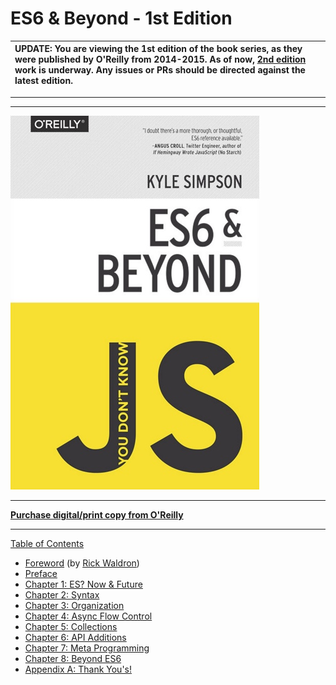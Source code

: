  #  ES6 & Beyond - 1st Edition

| UPDATE: You are viewing the 1st edition of the book series, as they were published by O'Reilly from 2014-2015. As of now, [2nd edition](https://github.com/getify/You-Dont-Know-JS/tree/2nd-ed) work is underway. Any issues or PRs should be directed against the latest edition. |
| :--- |

----
----

![cover](./es6_&_beyond/cover.jpg)

-----

**[Purchase digital/print copy from O'Reilly](http://shop.oreilly.com/product/0636920033769.do)**

-----

[Table of Contents](./es6_&_beyond/toc.md)

* [Foreword](foreword.md) (by [Rick Waldron](http://bocoup.com/weblog/author/rick-waldron/))
* [Preface](../preface.md)
* [Chapter 1: ES? Now & Future](./es6_&_beyond/ch1.md)
* [Chapter 2: Syntax](./es6_&_beyond/ch2.md)
* [Chapter 3: Organization](./es6_&_beyond/ch3.md)
* [Chapter 4: Async Flow Control](./es6_&_beyond/ch4.md)
* [Chapter 5: Collections](./es6_&_beyond/ch5.md)
* [Chapter 6: API Additions](./es6_&_beyond/ch6.md)
* [Chapter 7: Meta Programming](./es6_&_beyond/ch7.md)
* [Chapter 8: Beyond ES6](./es6_&_beyond/ch8.md)
* [Appendix A: Thank You's!](./es6_&_beyond/apA.md)
